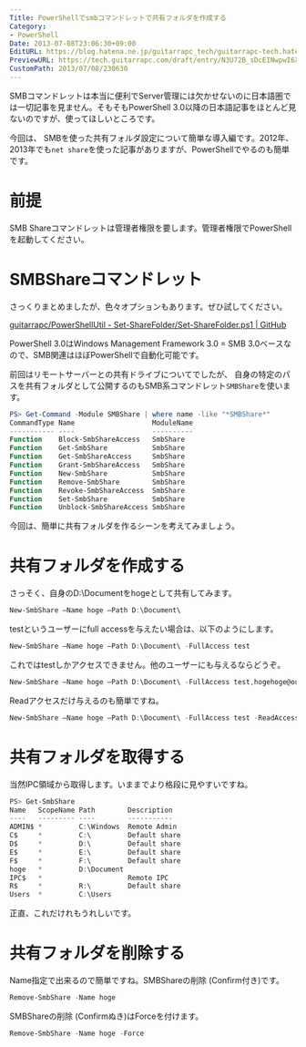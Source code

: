 ```yaml
---
Title: PowerShellでsmbコマンドレットで共有フォルダを作成する
Category:
- PowerShell
Date: 2013-07-08T23:06:30+09:00
EditURL: https://blog.hatena.ne.jp/guitarrapc_tech/guitarrapc-tech.hatenablog.com/atom/entry/6802418398340941385
PreviewURL: https://tech.guitarrapc.com/draft/entry/N3U72B_sDcEINwpwI6XrLEFk4Z0
CustomPath: 2013/07/08/230630
---
```


<!--
Date: 2013-07-08T23:06:30+09:00
URL: https://tech.guitarrapc.com/entry/2013/07/08/230630
-->

SMBコマンドレットは本当に便利でServer管理には欠かせないのに日本語圏では一切記事を見ません。そもそもPowerShell 3.0以降の日本語記事をほとんど見ないのですが、使ってほしいところです。

今回は、 SMBを使った共有フォルダ設定について簡単な導入編です。2012年、2013年でも`net share`を使った記事がありますが、PowerShellでやるのも簡単です。

# 前提

SMB Shareコマンドレットは管理者権限を要します。管理者権限でPowerShellを起動してください。

# SMBShareコマンドレット

さっくりまとめましたが、色々オプションもあります。ぜひ試してください。

[guitarrapc/PowerShellUtil - Set-ShareFolder/Set-ShareFolder.ps1 | GitHub](https://github.com/guitarrapc/PowerShellUtil/blob/master/Set-ShareFolder/Set-ShareFolder.ps1)


PowerShell 3.0はWindows Management Framework 3.0 = SMB 3.0ベースなので、SMB関連はほぼPowerShellで自動化可能です。

前回はリモートサーバーとの共有ドライブについてでしたが、 自身の特定のパスを共有フォルダとして公開するのもSMB系コマンドレット`SMBShare`を使います。

```ps1
PS> Get-Command -Module SMBShare | where name -like "*SMBShare*"
CommandType Name                   ModuleName
----------- ----                   ----------
Function    Block-SmbShareAccess   SmbShare
Function    Get-SmbShare           SmbShare
Function    Get-SmbShareAccess     SmbShare
Function    Grant-SmbShareAccess   SmbShare
Function    New-SmbShare           SmbShare
Function    Remove-SmbShare        SmbShare
Function    Revoke-SmbShareAccess  SmbShare
Function    Set-SmbShare           SmbShare
Function    Unblock-SmbShareAccess SmbShare
```


今回は、簡単に共有フォルダを作るシーンを考えてみましょう。

# 共有フォルダを作成する

さっそく、自身のD:\Documentをhogeとして共有してみます。

```ps1
New-SmbShare –Name hoge –Path D:\Document\
```

testというユーザーにfull accessを与えたい場合は、以下のようにします。

```ps1
New-SmbShare –Name hoge –Path D:\Document\ -FullAccess test
```

これではtestしかアクセスできません。他のユーザーにも与えるならどうぞ。

```ps1
New-SmbShare –Name hoge –Path D:\Document\ -FullAccess test,hogehoge@outlook.com
```

Readアクセスだけ与えるのも簡単ですね。

```ps1
New-SmbShare –Name hoge –Path D:\Document\ -FullAccess test -ReadAccess hogehoge@outlook.com
```

# 共有フォルダを取得する

当然IPC領域から取得します。いままでより格段に見やすいですね。

```ps1
PS> Get-SmbShare
Name   ScopeName Path        Description
----   --------- ----        -----------
ADMIN$ *         C:\Windows  Remote Admin
C$     *         C:\         Default share
D$     *         D:\         Default share
E$     *         E:\         Default share
F$     *         F:\         Default share
hoge   *         D:\Document
IPC$   *                     Remote IPC
R$     *         R:\         Default share
Users  *         C:\Users
```


正直、これだけれもうれしいです。

# 共有フォルダを削除する

Name指定で出来るので簡単ですね。SMBShareの削除 (Confirm付き)です。

```ps1
Remove-SmbShare -Name hoge
```

SMBShareの削除 (Confirmぬき)はForceを付けます。

```ps1
Remove-SmbShare -Name hoge -Force
```
